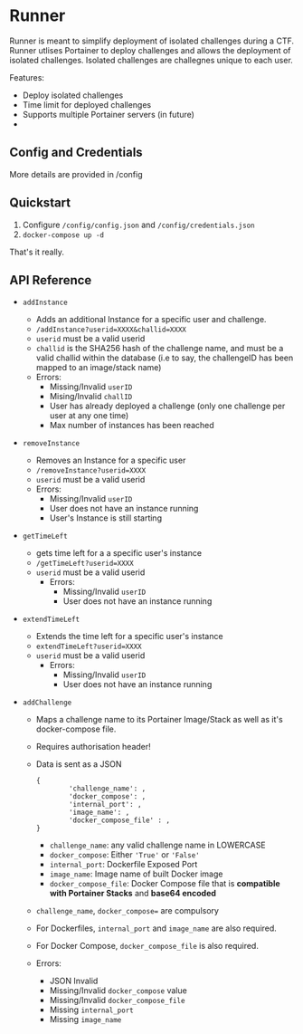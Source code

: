 # Runner 
Runner is meant to simplify deployment of isolated challenges during a CTF. Runner utlises Portainer to deploy challenges and allows the deployment of isolated challenges. Isolated challenges are challegnes unique to each user. 

Features:
- Deploy isolated challenges
- Time limit for deployed challenges
- Supports multiple Portainer servers (in future)
- 
## Config and Credentials
More details are provided in /config

## Quickstart
1. Configure `/config/config.json` and `/config/credentials.json`
2. `docker-compose up -d`

That's it really. 

## API Reference

 * `addInstance`
   * Adds an additional Instance for a specific user and challenge. 
   * `/addInstance?userid=XXXX&challid=XXXX`
   * `userid` must be a valid userid
   * `challid` is the SHA256 hash of the challenge name, and must be a valid challid within the database (i.e to say, the challengeID has been mapped to an image/stack name)
   * Errors: 
     * Missing/Invalid `userID`
     * Mising/Invalid `challID`
     * User has already deployed a challenge (only one challenge per user at any one time)
     * Max number of instances has been reached

  * `removeInstance`
    * Removes an Instance for a specific user
    * `/removeInstance?userid=XXXX`
    * `userid` must be a valid userid
    * Errors:
      * Missing/Invalid `userID`
      * User does not have an instance running
      * User's Instance is still starting

* `getTimeLeft`
  * gets time left for a a specific user's instance
  * `/getTimeLeft?userid=XXXX`
  * `userid` must be a valid userid
    * Errors:
      * Missing/Invalid `userID`
      * User does not have an instance running
* `extendTimeLeft`
  * Extends the time left for a specific user's instance
  * `extendTimeLeft?userid=XXXX`
  * `userid` must be a valid userid
    * Errors:
      * Missing/Invalid `userID`
      * User does not have an instance running
* `addChallenge`
  * Maps a challenge name to its Portainer Image/Stack as well as it's docker-compose file.
  * Requires authorisation header!
  * Data is sent as a JSON
  
    ```
    {
            'challenge_name': , 
            'docker_compose': ,
            'internal_port': ,
            'image_name': ,
            'docker_compose_file' : ,
    }
    ```
    * `challenge_name`: any valid challenge name in LOWERCASE
    * `docker_compose`: Either `'True'` or `'False'`
    * `internal_port`: Dockerfile Exposed Port
    * `image_name`: Image name of built Docker image
    * `docker_compose_file`: Docker Compose file that is **compatible with Portainer Stacks** and **base64 encoded**
  * `challenge_name`, `docker_compose=` are compulsory
  * For Dockerfiles, `internal_port` and `image_name` are also required.
  * For Docker Compose, `docker_compose_file` is also required.
  * Errors:
    * JSON Invalid
    * Missing/Invalid `docker_compose` value
    * Missing/Invalid `docker_compose_file`
    * Missing `internal_port`
    * Missing `image_name`
